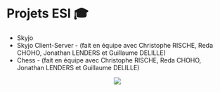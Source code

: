 # Projets ESI :mortar_board:

- Skyjo
- Skyjo Client-Server - (fait en équipe avec Christophe RISCHE, Reda CHOHO, Jonathan LENDERS et Guillaume DELILLE)
- Chess - (fait en équipe avec Christophe RISCHE, Reda CHOHO, Jonathan LENDERS et Guillaume DELILLE)
   
<p align="center">
  <img src="https://github.com/NadiaArhbal/ESI/assets/99414756/c50b2f40-72a5-4787-9f6c-80f2d0c02e10">

